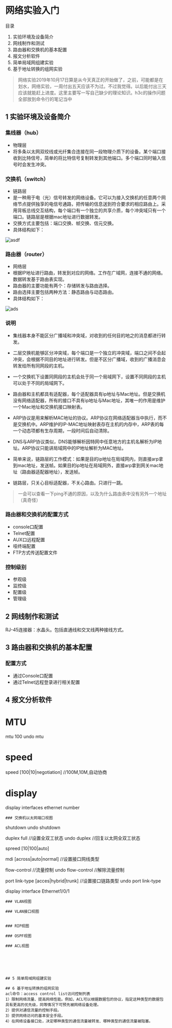 # 网络实验入门

目录
1. 实验环境及设备简介
2. 网线制作和测试
3. 路由器和交换机的基本配置
4. 报文分析软件
5. 简单局域网组建实验
6. 基于地址转换的组网实验

> 网络实验2019年10月17日算是从今天真正的开始做了，之前，可能都是在划水，网络实验，一周付出五天应该不为过。不过我觉得。以后能付出三天应该就能赶上进度。这里主要写一写自己缺少的理论知识。h3c的操作问题全部放到命令行的笔记当中


## 1 实验环境及设备简介


### 集线器（hub）

* 物理层
* 将多条以太网双绞线或光纤集合连接在同一段物理介质下的设备。某个端口接收到比特信号，简单的将比特信号复制转发到其他端口。多个端口同时输入信号时会发生冲突。

### 交换机（switch）

* 链路层
* 是一种用于电（光）信号转发的网络设备。它可以为接入交换机的任意两个网络节点提供独享的电信号通路，把传输的信息送到符合要求的相应路由上。采用背板总线交互结构，每个端口有一个独立的共享介质，每个冲突域只有一个端口。链路层是根据mac地址进行数据转发。
* 交换方式主要包括：端口交换、帧交换、信元交换。
* 具体结构如下：

![asdf](image/交换机结构.png)

### 路由器（router）
* 网络层
* 根据IP地址进行路由，转发到对应的网络。工作在广域网，连接不通的网络。数据转发基于路由表实现。
* 路由器的主要功能有两个：存储转发与路由选择。
* 路由选择主要包括两种方法：静态路由与动态路由。
* 具体结构如下：
  
![ads](image/路由器结构.png)

### 说明
* 集线器本身不能区分广播域和冲突域，对收到的任何目的地之的消息都进行转发。
* 二层交换机能够区分冲突域，每个端口是一个独立的冲突域，端口之间不会起冲突，会根据不同目的地址进行转发。但是不区分广播域，收到的广播消息会转发给所有同网段的主机。
* 一个交换机下设置同网段的主机会处于同一个局域网下，设置不同网段的主机可以处于不同的局域网下。
* 路由器和主机都具有适配器，每个适配器具有ip地址与Mac地址。但是交换机没有网络适配器，所有的接口不具有ip地址与Mac地址，其唯一的作用是维护一个Mac地址和交换机接口映射表。
* ARP协议是用来解析MAC地址的协议。ARP协议在网络适配器当中执行，而不是交换机中。ARP维护的IP-MAC地址映射表存在主机的内存中，ARP表的每一个动态项都有生存周期，一段时间后自动清除。
* DNS与ARP协议类似，DNS能够解析因特网中任意地方的主机名解析为IP地址。ARP协议只能讲局域网中的IP地址解析为MAC地址。


* 简单来说，链路层的工作模式：如果是目的ip地址在局域网内，则直接arp拿到mac地址，发送帧。如果目的ip地址在局域网外，直接arp拿到网关mac地址（路由器适配器地址），发送帧。
* 链路层，只关心目标适配器，不关心路由。只进行一跳。


> 一会可以查看一下ping不通的原因，以及为什么路由表中没有另外一个地址（真奇怪）

### 路由器和交换机的配置方式

* console口配置
* Telnet配置
* AUX口远程配置
* 哑终端配置
* FTP方式传送配置文件

### 控制级别

* 参观级
* 监控级
* 配置级
* 管理级


## 2 网线制作和测试

RJ-45连接器：水晶头。包括直通线和交叉线两种接线方式。
## 3 路由器和交换机的基本配置

### 配置方式
* 通过Console口配置
* 通过Telnet远程登录进行相关配置

## 4 报文分析软件
# MTU
mtu 100
undo mtu

# speed
speed [100|10|negotiation] //100M,10M,自动协商

# display
display interfaces ethernet number

```
### 交换机以太网端口视图

```
shutdown
undo shutdown

duplex full //设置全双工状态
undo duplex //回复以太网全双工状态

spreed [10|100|auto]

mdi [across|auto|normal] //设置接口网线类型

flow-control //流量控制
undo flow-control //解除流量控制

port link-type [acces|hybrid|trunk] //设置接口链路类型
undo port link-type

display interface Ethernet1/0/1 
```
### VLAN视图

### VLAN接口视图


### RIP视图

### OSPF视图

### ACL视图






## 5 简单局域网组建实验

## 6 基于地址转换的组网实验
acl命令：access control list访问控制列表
1）限制网络流量、提高网络性能。例如，ACL可以根据数据包的协议，指定这种类型的数据包具有更高的优先级，同等情况下可预先被网络设备处理。
2）提供对通信流量的控制手段。
3）提供网络访问的基本安全手段。
4）在网络设备接口处，决定哪种类型的通信流量被转发、哪种类型的通信流量被阻塞。
